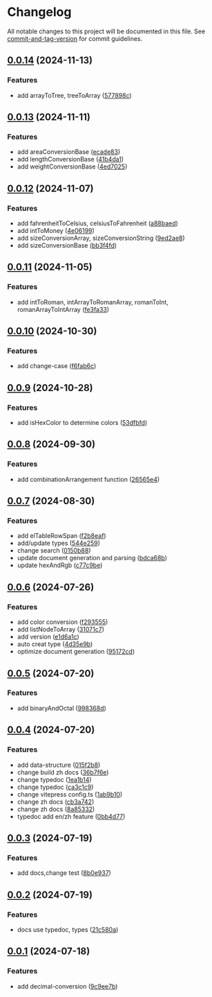 # Changelog

All notable changes to this project will be documented in this file. See [commit-and-tag-version](https://github.com/absolute-version/commit-and-tag-version) for commit guidelines.

## [0.0.14](https://github.com/fxss5201/conversion-library/compare/v0.0.13...v0.0.14) (2024-11-13)


### Features

* add arrayToTree, treeToArray ([577898c](https://github.com/fxss5201/conversion-library/commit/577898ccac78631e3badf4c4d4c79b37abdeafda))

## [0.0.13](https://github.com/fxss5201/conversion-library/compare/v0.0.12...v0.0.13) (2024-11-11)


### Features

* add areaConversionBase ([ecade83](https://github.com/fxss5201/conversion-library/commit/ecade83805cedba74310acda5a1737c4cc24d8bb))
* add lengthConversionBase ([41b4da1](https://github.com/fxss5201/conversion-library/commit/41b4da171609a4831ea1c296f8537d2771220561))
* add weightConversionBase ([4ed7025](https://github.com/fxss5201/conversion-library/commit/4ed702599b50da0b25c1f65c849cd5ffe4bba0e5))

## [0.0.12](https://github.com/fxss5201/conversion-library/compare/v0.0.11...v0.0.12) (2024-11-07)


### Features

* add fahrenheitToCelsius, celsiusToFahrenheit ([a88baed](https://github.com/fxss5201/conversion-library/commit/a88baedec692ed33b4af2dc5f7784750a57f2129))
* add intToMoney ([4e06199](https://github.com/fxss5201/conversion-library/commit/4e06199eae8f502f9f1402dec1bd983c9317a0bf))
* add sizeConversionArray, sizeConversionString ([9ed2ae8](https://github.com/fxss5201/conversion-library/commit/9ed2ae8fb96a571466c95ee4111dbe972c7cc5df))
* add sizeConversionBase ([bb3f4fd](https://github.com/fxss5201/conversion-library/commit/bb3f4fd6f03d750f77b03e1eac05b9301afe62f0))

## [0.0.11](https://github.com/fxss5201/conversion-library/compare/v0.0.10...v0.0.11) (2024-11-05)


### Features

* add intToRoman, intArrayToRomanArray, romanToInt, romanArrayToIntArray ([fe3fa33](https://github.com/fxss5201/conversion-library/commit/fe3fa332be4b3c64f388d784012726b0c6740ba2))

## [0.0.10](https://github.com/fxss5201/conversion-library/compare/v0.0.9...v0.0.10) (2024-10-30)


### Features

* add change-case ([f6fab6c](https://github.com/fxss5201/conversion-library/commit/f6fab6ca6761147d1f6fa1253d4c6904c568e06d))

## [0.0.9](https://github.com/fxss5201/conversion-library/compare/v0.0.8...v0.0.9) (2024-10-28)


### Features

* add isHexColor to determine colors ([53dfbfd](https://github.com/fxss5201/conversion-library/commit/53dfbfda228a2c0e2090994e67946abd08abd56e))

## [0.0.8](https://github.com/fxss5201/conversion-library/compare/v0.0.7...v0.0.8) (2024-09-30)


### Features

* add combinationArrangement function ([26565e4](https://github.com/fxss5201/conversion-library/commit/26565e46f6584bec8227d42e8305c9b8ba1d7536))

## [0.0.7](https://github.com/fxss5201/conversion-library/compare/v0.0.6...v0.0.7) (2024-08-30)


### Features

* add elTableRowSpan ([f2b8eaf](https://github.com/fxss5201/conversion-library/commit/f2b8eafb5887a4ee5d475d346942464df5c3b5c4))
* add/update types ([544e259](https://github.com/fxss5201/conversion-library/commit/544e259c2f1b4398f93af39977257e8e5aa2c317))
* change search ([0150b88](https://github.com/fxss5201/conversion-library/commit/0150b880c0aa30c52988781c50fd08f964419ef2))
* update document generation and parsing ([bdca68b](https://github.com/fxss5201/conversion-library/commit/bdca68bc9a7f3780d42ba3a8bbb36a6ac3f03635))
* update hexAndRgb ([c77c9be](https://github.com/fxss5201/conversion-library/commit/c77c9beb117fc6987d3ec1db23adebcd84956d1a))

## [0.0.6](https://github.com/fxss5201/conversion-library/compare/v0.0.5...v0.0.6) (2024-07-26)


### Features

* add color conversion ([f293555](https://github.com/fxss5201/conversion-library/commit/f2935555a8b4a8169ebfd7b8b136f1a699a00f14))
* add listNodeToArray ([31071c7](https://github.com/fxss5201/conversion-library/commit/31071c7a8eaed0c2ef0d1a449d510313fd3db1ad))
* add version ([e1d6a1c](https://github.com/fxss5201/conversion-library/commit/e1d6a1c876ccdfa4b6d63f995f4c1e20d3c407a4))
* auto creat type ([4d35e9b](https://github.com/fxss5201/conversion-library/commit/4d35e9b67ac97654e16afcc7687649d9d4194398))
* optimize document generation ([95172cd](https://github.com/fxss5201/conversion-library/commit/95172cd41265f4c1dd35e0f6709f2f8a160b6857))

## [0.0.5](https://github.com/fxss5201/conversion-library/compare/v0.0.4...v0.0.5) (2024-07-20)


### Features

* add binaryAndOctal ([998368d](https://github.com/fxss5201/conversion-library/commit/998368d03178d9118c8ee569588b82a142793737))

## [0.0.4](https://github.com/fxss5201/conversion-library/compare/v0.0.3...v0.0.4) (2024-07-20)


### Features

* add data-structure ([015f2b8](https://github.com/fxss5201/conversion-library/commit/015f2b84ad5a57efafc828078f6285dc6ae9f645))
* change build zh docs ([36b7f6e](https://github.com/fxss5201/conversion-library/commit/36b7f6e03c331c9a7b909e428a7e604c93f92f63))
* change typedoc ([1ea1b14](https://github.com/fxss5201/conversion-library/commit/1ea1b140467397c7dc7d4926e212383fb4e68986))
* change typedoc ([ca3c1c9](https://github.com/fxss5201/conversion-library/commit/ca3c1c9d22b06357543c40b92736b700ff0dd401))
* change vitepress config.ts ([1ab9b10](https://github.com/fxss5201/conversion-library/commit/1ab9b1059c05b3873dee27a6588e3b3126a01b72))
* change zh docs ([cb3a742](https://github.com/fxss5201/conversion-library/commit/cb3a742499bd369530eca5fd9671bbc67cc5dd3c))
* change zh docs ([8a85332](https://github.com/fxss5201/conversion-library/commit/8a853322d541704bdb612c769c837ce701e33f39))
* typedoc add en/zh feature ([0bb4d77](https://github.com/fxss5201/conversion-library/commit/0bb4d7781f873bc4c079a1fedca04cc699ce64e5))

## [0.0.3](https://github.com/fxss5201/conversion-library/compare/v0.0.2...v0.0.3) (2024-07-19)


### Features

* add docs,change test ([8b0e937](https://github.com/fxss5201/conversion-library/commit/8b0e9371d8c241fdb5400238ced3f5f04b7fba10))

## [0.0.2](https://github.com/fxss5201/conversion-library/compare/v0.0.1...v0.0.2) (2024-07-19)


### Features

* docs use typedoc, types ([21c580a](https://github.com/fxss5201/conversion-library/commit/21c580afa7f1af48fd7ea1199bd95e3109da5589))

## [0.0.1](https://github.com/fxss5201/conversion-library/compare/9c9ee7b66db82ee6c24e895d544cc222a151c6e6...v0.0.1) (2024-07-18)


### Features

* add decimal-conversion ([9c9ee7b](https://github.com/fxss5201/conversion-library/commit/9c9ee7b66db82ee6c24e895d544cc222a151c6e6))
